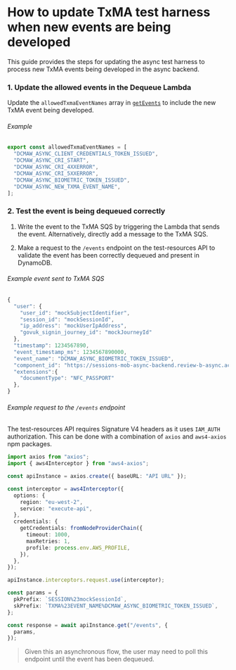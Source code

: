# How to update TxMA test harness when new events are being developed

This guide provides the steps for updating the async test harness to process new
TxMA events being developed in the async backend.

### 1. Update the allowed events in the Dequeue Lambda

Update the `allowedTxmaEventNames` array in
[`getEvents`](../../test-resources/src/functions/dequeueEvents/getEvent.ts) to include
the new TxMA event being developed.

###### Example

```typescript
export const allowedTxmaEventNames = [
  "DCMAW_ASYNC_CLIENT_CREDENTIALS_TOKEN_ISSUED",
  "DCMAW_ASYNC_CRI_START",
  "DCMAW_ASYNC_CRI_4XXERROR",
  "DCMAW_ASYNC_CRI_5XXERROR",
  "DCMAW_ASYNC_BIOMETRIC_TOKEN_ISSUED",
  "DCMAW_ASYNC_NEW_TXMA_EVENT_NAME",
];
```

### 2. Test the event is being dequeued correctly

1. Write the event to the TxMA SQS by triggering the Lambda that sends the
event. Alternatively, directly add a message to the TxMA SQS.

1. Make a request to the `/events` endpoint on the test-resources API to
validate the event has been correctly dequeued and present in DynamoDB.

###### Example event sent to TxMA SQS

```typescript
{
  "user": {
    "user_id": "mockSubjectIdentifier",
    "session_id": "mockSessionId",
    "ip_address": "mockUserIpAddress",
    "govuk_signin_journey_id": "mockJourneyId"
  },
  "timestamp": 1234567890,
  "event_timestamp_ms": 1234567890000,
  "event_name": "DCMAW_ASYNC_BIOMETRIC_TOKEN_ISSUED",
  "component_id": "https://sessions-mob-async-backend.review-b-async.account.gov.uk",
  "extensions":{
    "documentType": "NFC_PASSPORT"
  },
}
```

###### Example request to the `/events` endpoint

The test-resources API requires Signature V4 headers as it uses `IAM_AUTH` authorization.
This can be done with a combination of `axios` and `aws4-axios` npm packages.

```typescript
import axios from "axios";
import { aws4Interceptor } from "aws4-axios";

const apiInstance = axios.create({ baseURL: "API URL" });

const interceptor = aws4Interceptor({
  options: {
    region: "eu-west-2",
    service: "execute-api",
  },
  credentials: {
    getCredentials: fromNodeProviderChain({
      timeout: 1000,
      maxRetries: 1,
      profile: process.env.AWS_PROFILE,
    }),
  },
});

apiInstance.interceptors.request.use(interceptor);

const params = {
  pkPrefix: `SESSION%23mockSessionId`,
  skPrefix: `TXMA%23EVENT_NAME%DCMAW_ASYNC_BIOMETRIC_TOKEN_ISSUED`,
};

const response = await apiInstance.get("/events", {
  params,
});
```
> Given this an asynchronous flow, the user may need to poll this endpoint
until the event has been dequeued.